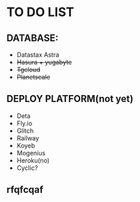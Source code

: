 # TO DO LIST

## DATABASE:

- Datastax Astra
- <s>Hasura + yugabyte</s>
- <s>Tgcloud</s>
- <s>Planetscale</s>

## DEPLOY PLATFORM(not yet)

- Deta
- Fly.io
- Glitch
- Railway
- Koyeb
- Mogenius
- Heroku(no)
- Cyclic?

## rfqfcqaf
